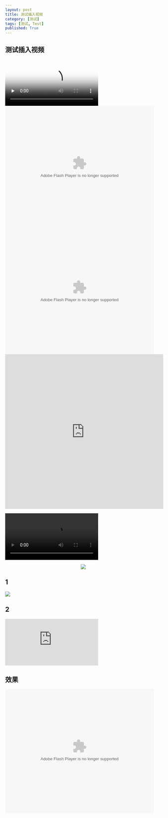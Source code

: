 ```yaml
---
layout: post
title: 测试插入视频
category: [测试]
tags: [测试, Test]
published: True
---
```



## 测试插入视频 ##

<video id="video" controls="" preload="none" poster="http://media.w3.org/2010/05/sintel/poster.png">
      <source id="mp4" src="http://media.w3.org/2010/05/sintel/trailer.mp4" type="video/mp4">
      <source id="webm" src="http://media.w3.org/2010/05/sintel/trailer.webm" type="video/webm">
      <source id="ogv" src="http://media.w3.org/2010/05/sintel/trailer.ogv" type="video/ogg">
      <p>Your user agent does not support the HTML5 Video element.</p>
    </video>


<embed src="http://www.tudou.com/v/wUATiI0ul_k/&bid=05&resourceId=0_05_05_99/v.swf" type="application/x-shockwave-flash" allowscriptaccess="always" allowfullscreen="true" wmode="opaque" width="480" height="400">

<embed src="http://player.youku.com/player.php/sid/XNjIwMzUwNTg0/v.swf" allowFullScreen="true" quality="high" width="480" height="400" align="middle" allowScriptAccess="always" type="application/x-shockwave-flash">

<iframe height=498 width=510 src="http://player.youku.com/embed/XNjcyMDU4Njg0" frameborder="0" allowfullscreen></iframe>

![](https://github.com/vingeart/vingeart.github.io/raw/master/public/img/U3D模拟暗黑泰瑞尔翅膀效果.mp4)

<center>
			<img src="/public/img/U3D模拟暗黑泰瑞尔翅膀效果.mp4"></center>

## 1			
<left>
<img src="http://p2qbbj7hi.bkt.clouddn.com/U3D%E6%A8%A1%E6%8B%9F%E6%9A%97%E9%BB%91%E6%B3%B0%E7%91%9E%E5%B0%94%E7%BF%85%E8%86%80%E6%95%88%E6%9E%9C.mp4">
</left>


## 2
<left>
<embed src="http://p2qbbj7hi.bkt.clouddn.com/U3D%E6%A8%A1%E6%8B%9F%E6%9A%97%E9%BB%91%E6%B3%B0%E7%91%9E%E5%B0%94%E7%BF%85%E8%86%80%E6%95%88%E6%9E%9C.mp4">
</left>

## 效果
<left>
<embed src="http://p2qbbj7hi.bkt.clouddn.com/U3D%E6%A8%A1%E6%8B%9F%E6%9A%97%E9%BB%91%E6%B3%B0%E7%91%9E%E5%B0%94%E7%BF%85%E8%86%80%E6%95%88%E6%9E%9C.mp4" type="application/x-shockwave-flash" allowscriptaccess="always" allowfullscreen="true" wmode="opaque" width="480" height="400">
</left>